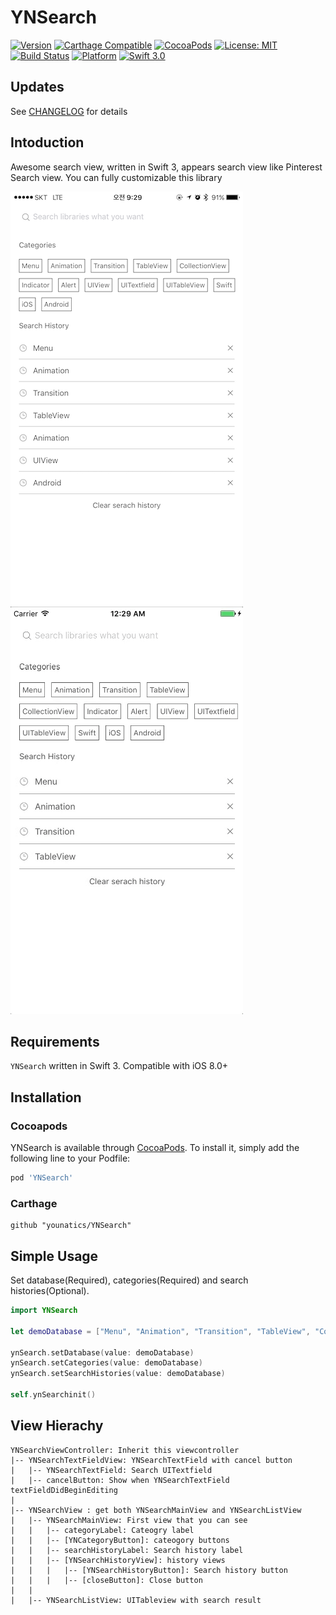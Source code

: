 # YNSearch
[![Version](https://img.shields.io/cocoapods/v/YNSearch.svg?style=flat)](http://cocoapods.org/pods/YNSearch)
[![Carthage Compatible](https://img.shields.io/badge/Carthage-compatible-4BC51D.svg?style=flat)](https://github.com/Carthage/Carthage)
[![CocoaPods](https://img.shields.io/cocoapods/metrics/doc-percent/YNSearch.svg)](http://cocoadocs.org/docsets/YNDropDownMenu)
[![License: MIT](https://img.shields.io/badge/license-MIT-blue.svg?style=flat)](https://github.com/younatics/YNSearch/blob/master/LICENSE)
[![Build Status](https://travis-ci.org/younatics/YNSearch.svg?branch=master)](https://travis-ci.org/younatics/YNDropDownMenu)
[![Platform](https://img.shields.io/cocoapods/p/YNSearch.svg?style=flat)](http://cocoapods.org/pods/YNSearch)
[![Swift 3.0](https://img.shields.io/badge/Swift-3.0-orange.svg?style=flat)](https://developer.apple.com/swift/)

## Updates
See [CHANGELOG](https://github.com/younatics/YNDropDownMenu/blob/master/CHANGELOG.md) for details

## Intoduction
Awesome search view, written in Swift 3, appears search view like Pinterest Search view. You can fully customizable this library

![demo](Images/YNSearch.png)
![demo2](Images/YNSearch.gif)

## Requirements

`YNSearch` written in Swift 3. Compatible with iOS 8.0+

## Installation

### Cocoapods

YNSearch is available through [CocoaPods](http://cocoapods.org). To install
it, simply add the following line to your Podfile:

```ruby
pod 'YNSearch'
```
### Carthage
```
github "younatics/YNSearch"
```

## Simple Usage
Set database(Required), categories(Required) and search histories(Optional).
```swift
import YNSearch

let demoDatabase = ["Menu", "Animation", "Transition", "TableView", "CollectionView", "Indicator", "Alert", "UIView", "UITextfield", "UITableView", "Swift", "iOS", "Android"]

ynSearch.setDatabase(value: demoDatabase)
ynSearch.setCategories(value: demoDatabase)
ynSearch.setSearchHistories(value: demoDatabase)

self.ynSearchinit()

```
## View Hierachy
```
YNSearchViewController: Inherit this viewcontroller 
|-- YNSearchTextFieldView: YNSearchTextField with cancel button
|   |-- YNSearchTextField: Search UITextfield
|   |-- cancelButton: Show when YNSearchTextField textFieldDidBeginEditing
|
|-- YNSearchView : get both YNSearchMainView and YNSearchListView
|   |-- YNSearchMainView: First view that you can see
|   |   |-- categoryLabel: Cateogry label
|   |   |-- [YNCategoryButton]: cateogory buttons
|   |   |-- searchHistoryLabel: Search history label
|   |   |-- [YNSearchHistoryView]: history views
|   |   |   |-- [YNSearchHistoryButton]: Search history button
|   |   |   |-- [closeButton]: Close button
|   |
|   |-- YNSearchListView: UITableview with search result
```


